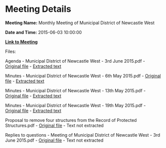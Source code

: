 # Meeting Details

**Meeting Name:** Monthly Meeting of Municipal District of Newcastle West

**Date and Time:** 2015-06-03 10:00:00

**[Link to Meeting](https://www.limerick.ie/council/whats-on/monthly-meeting-municipal-district-newcastle-west-19)**

Files: 

Agenda - Municipal District of Newcastle West - 3rd June 2015.pdf - [Original file](https://www.limerick.ie/sites/default/files/media/documents/2017-07/01_agenda_june_0.pdf) - [Extracted text](./Agenda%20-%20Municipal%20District%20of%20Newcastle%20West%20-%203rd%20June%202015.md)

Minutes - Municipal District of Newcastle West - 6th May 2015.pdf - [Original file](https://www.limerick.ie/sites/default/files/media/documents/2017-07/02_draft_minutes_of_meeting_6th_may_15_0.pdf) - [Extracted text](./Minutes%20-%20Municipal%20District%20of%20Newcastle%20West%20-%206th%20May%202015.md)

Minutes - Municipal District of Newcastle West - 13th May 2015.pdf - [Original file](https://www.limerick.ie/sites/default/files/media/documents/2017-07/03_draft_minutes_of_special_meeting_13th_may.pdf) - [Extracted text](./Minutes%20-%20Municipal%20District%20of%20Newcastle%20West%20-%2013th%20May%202015.md)

Minutes - Municipal District of Newcastle West - 19th May 2015.pdf - [Original file](https://www.limerick.ie/sites/default/files/media/documents/2017-07/04_draft_minutes_of_special_meeting_19th_may.pdf) - [Extracted text](./Minutes%20-%20Municipal%20District%20of%20Newcastle%20West%20-%2019th%20May%202015.md)

Proposal to remove four structures from the Record of Protected Structures.pdf - [Original file](https://www.limerick.ie/sites/default/files/media/documents/2017-07/item_3_proposal_to_remove_four_structures_from_the_record_of_protected_structures_0.pdf) - Text not extracted

Replies to questions - Meeting of Municipal District of Newcastle West - 3rd June 2015.pdf - [Original file](https://www.limerick.ie/sites/default/files/media/documents/2017-07/replies_to_questions_-_meeting_of_municipal_district_of_newcastle_west_-_3rd_june_2015.pdf) - Text not extracted

